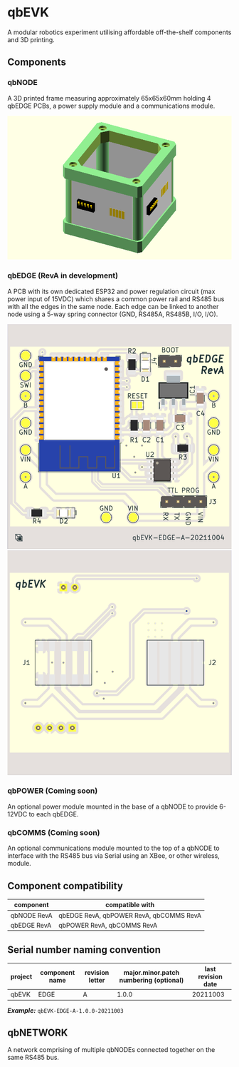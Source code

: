 # qbEVK
A modular robotics experiment utilising affordable off-the-shelf components and 3D printing.

## Components

### qbNODE
A 3D printed frame measuring approximately 65x65x60mm holding 4 qbEDGE PCBs, a power supply module and a communications module.

![Exported CAD of RevA qbNODE, excluding power and comms modules](https://github.com/peterwallhead/qbEVK/blob/master/components/qbNODE/RevA/cad/exports/qbNODE-RevA.png)

### qbEDGE (RevA in development)
A PCB with its own dedicated ESP32 and power regulation circuit (max power input of 15VDC) which shares a common power rail and RS485 bus with all the edges in the same node. Each edge can be linked to another node using a 5-way spring connector (GND, RS485A, RS485B, I/O, I/O).

![qbEDGE RevA PCB - inside](https://github.com/peterwallhead/qbEVK/blob/master/components/qbEDGE/RevA/pcb/exports/inside.png)
![qbEDGE RevA PCB - outside](https://github.com/peterwallhead/qbEVK/blob/master/components/qbEDGE/RevA/pcb/exports/outside.png)

### qbPOWER (Coming soon)
An optional power module mounted in the base of a qbNODE to provide 6-12VDC to each qbEDGE.

### qbCOMMS (Coming soon)
An optional communications module mounted to the top of a qbNODE to interface with the RS485 bus via Serial using an XBee, or other wireless, module.

## Component compatibility
component | compatible with
------------ | -------------
qbNODE RevA | qbEDGE RevA, qbPOWER RevA, qbCOMMS RevA
qbEDGE RevA | qbPOWER RevA, qbCOMMS RevA

## Serial number naming convention
project | component name | revision letter | major.minor.patch numbering (optional) | last revision date
------------ | ------------- | ------------- | ------------- |  -------------
qbEVK | EDGE | A | 1.0.0 | 20211003

***Example:***
```qbEVK-EDGE-A-1.0.0-20211003```

## qbNETWORK
A network comprising of multiple qbNODEs connected together on the same RS485 bus.
